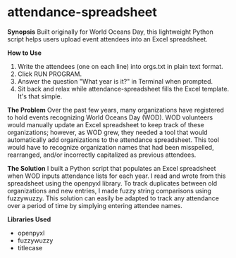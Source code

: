 # attendance-spreadsheet
**Synopsis**
Built originally for World Oceans Day, this lightweight Python script helps users upload event attendees into an Excel spreadsheet.

**How to Use**
1. Write the attendees (one on each line) into orgs.txt in plain text format.
2. Click RUN PROGRAM.
3. Answer the question "What year is it?" in Terminal when prompted.
4. Sit back and relax while attendance-spreadsheet fills the Excel template. It's that simple.

**The Problem**
Over the past few years, many organizations have registered to hold events recognizing World Oceans Day (WOD). WOD volunteers would manually update an Excel spreadsheet to keep track of these organizations; however, as WOD grew, they needed a tool that would automatically add organizations to the attendance spreadsheet. This tool would have to recognize organization names that had been misspelled, rearranged, and/or incorrectly capitalized as previous attendees. 
 
**The Solution**
I built a Python script that populates an Excel spreadsheet when WOD inputs attendance lists for each year. I read and wrote from this spreadsheet using the openpyxl library. To track duplicates between old organizations and new entries, I made fuzzy string comparisons using fuzzywuzzy. This solution can easily be adapted to track any attendance over a period of time by simplying entering attendee names. 

**Libraries Used**
- openpyxl
- fuzzywuzzy
- titlecase
